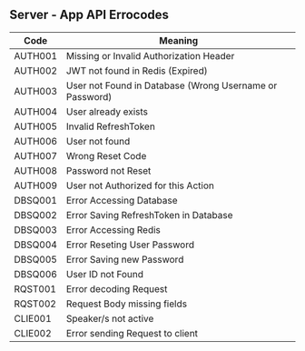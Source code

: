## Server - App API Errocodes

|Code  | Meaning|
|------|---------------------------------------------------------|
|AUTH001 |Missing or Invalid Authorization Header|
|AUTH002 |JWT not found in Redis (Expired)|
|AUTH003 |User not Found in Database (Wrong Username or Password)|
|AUTH004 |User already exists|
|AUTH005 |Invalid RefreshToken|
|AUTH006 |User not found|
|AUTH007 |Wrong Reset Code|
|AUTH008 |Password not Reset|
|AUTH009 |User not Authorized for this Action|
|DBSQ001 |Error Accessing Database|
|DBSQ002 |Error Saving RefreshToken in Database|
|DBSQ003 |Error Accessing Redis|
|DBSQ004 |Error Reseting User Password|
|DBSQ005 |Error Saving new Password|
|DBSQ006 |User ID not Found|
|RQST001 |Error decoding Request|
|RQST002 |Request Body missing fields|
|CLIE001 |Speaker/s not active|
|CLIE002 |Error sending Request to client|
